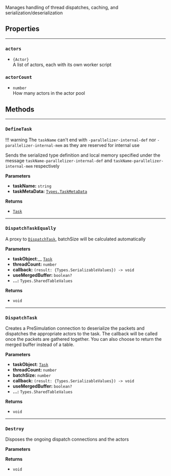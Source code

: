 Manages handling of thread dispatches, caching, and serialization/deserialization
## Properties

---

### `actors`
- `{Actor}`<br>
A list of actors, each with its own worker script

### `actorCount` 
- `number`<br>
How many actors in the actor pool

## Methods

---

### `DefineTask`

!!! warning
    The `taskName` can't end with `-parallelizer-internal-def` nor `-parallelizer-internal-mem` as they are reserved for internal use

Sends the serialized type definition and local memory specified under the message `taskName-parallelizer-internal-def` and `taskName-parallelizer-internal-mem` respectively

__Parameters__

- __taskName:__ `string`<br>
- __taskMetaData:__ [`Types.TaskMetaData`](/parallelizer/api/types#taskmetadata)<br>

__Returns__

- [`Task`](/parallelizer/api/types#task)

---

### `DispatchTaskEqually`

A proxy to [`DispatchTask`](#dispatchtask), batchSize will be calculated automatically

__Parameters__

- __taskObject__:__ [`Task`](/parallelizer/api/types#task)<br>
- __threadCount:__ `number`<br>
- __callback:__ `(result: {Types.SerializableValues}) -> void`<br>
- __useMergedBuffer:__ `boolean?`<br>
- __...:__ `Types.SharedTableValues`<br>

__Returns__

- `void`

---

### `DispatchTask`

Creates a PreSimulation connection to deserialize the packets and dispatches the appropriate actors to the task. The callback will be called once the packets are gathered together. You can also choose to return the merged buffer instead of a table.

__Parameters__

- __taskObject__: [`Task`](/parallelizer/api/types#task)<br>
- __threadCount:__ `number`<br>
- __batchSize:__ `number`<br>
- __callback:__ `(result: {Types.SerializableValues}) -> void`<br>
- __useMergedBuffer:__ `boolean?`<br>
- __...:__ `Types.SharedTableValues`<br>

__Returns__

- `void`

---

### `Destroy`

Disposes the ongoing dispatch connections and the actors

__Parameters__

__Returns__

- `void`